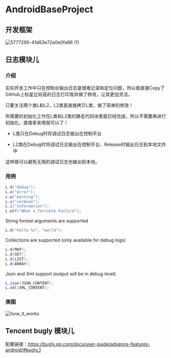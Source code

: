 # AndroidBaseProject
## 开发框架
![5777290-41d63e72a0e0fa86 (1)](https://user-images.githubusercontent.com/20770336/137837830-c2cb5320-45c7-453f-82b0-8204621b00d7.png)

## 日志模块儿

### 介绍
实际开发工作中只在控制台输出日志是很难记录和定位问题，所以我直接Copy了GitHub上标星比较高的日志打印库并做了修改，让其更加灵活。

只要关注两个类L和L2，L2类是直接拷贝L类，做了简单的修改！

所需要的初始化工作在L类和L2类的静态代码块里面已经完成，所以不需要再进行初始化，直接拿来用就可以了！

 * L类只在Debug时将调试日志输出在控制平台
 
 * L2类在Debug时将调试日志输出在控制平台，Release时输出日志到本地文件中

这样做可以避免无用的调试日志也输出到本地。
### 用例
```java
L.d("debug");
L.e("error");
L.w("warning");
L.v("verbose");
L.i("information");
L.wtf("What a Terrible Failure");
```

String format arguments are supported
```java
L.d("hello %s", "world");
```

Collections are supported (only available for debug logs)
```java
L.d(MAP);
L.d(SET);
L.d(LIST);
L.d(ARRAY);
```
Json and Xml support (output will be in debug level)
```java
L.json(JSON_CONTENT);
L.xml(XML_CONTENT);
```
### 类图
![how_it_works](https://user-images.githubusercontent.com/20770336/177268748-b463244b-c736-42de-b2a7-75dd2f60f07c.png)

## Tencent bugly 模块儿

配置链接：https://bugly.qq.com/docs/user-guide/advance-features-android/#bugly_1
